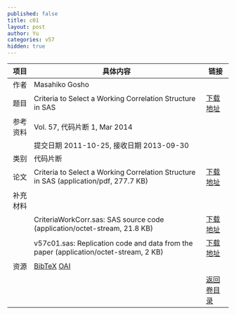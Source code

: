 ```yaml
---
published: false
title: c01
layout: post
author: Yu
categories: v57
hidden: true
---
```


| 项目 | 具体内容 | 链接 |
|---:|---|---|
| 作者 | Masahiko Gosho| |
| 题目 |Criteria to Select a Working Correlation Structure in SAS | [下载地址](http://www.jstatsoft.org/v57/c01/paper) |
| 参考资料 |Vol. 57, 代码片断 1, Mar 2014 | |
| | 提交日期 2011-10-25, 接收日期 2013-09-30| | 
| 类别 | 代码片断| |
| 论文 | Criteria to Select a Working Correlation Structure in SAS  (application/pdf, 277.7 KB)| [下载地址](http://www.jstatsoft.org/v57/c01/paper) |
| 补充材料 | | |
| |CriteriaWorkCorr.sas: SAS source code  (application/octet-stream, 21.8 KB)|  [下载地址](http://www.jstatsoft.org/v57/c01/supp/1) |
| |v57c01.sas:           Replication code and data from the paper  (application/octet-stream, 2 KB)|  [下载地址](http://www.jstatsoft.org/v57/c01/supp/2) |
| 资源 | [BibTeX](http://www.jstatsoft.org/v57/c01/bibtex) [OAI](http://www.jstatsoft.org/oai?verb=GetRecord&identifier=oai.jstatsoft/v57/c01&prefix=oai_dc)| |
| |  | [返回卷目录]({{site.baseurl}}/volume/v57.html) |
